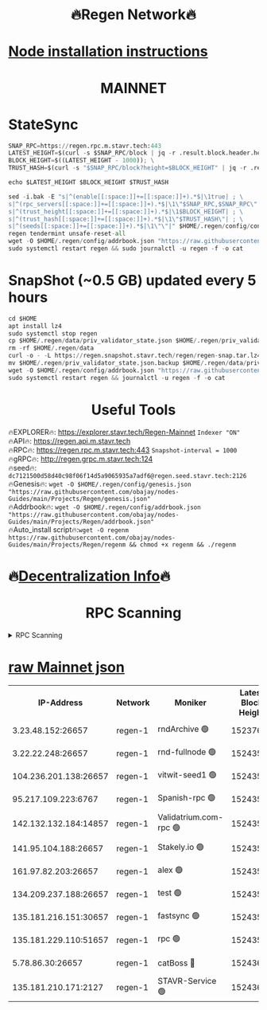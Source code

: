 <h1 align="center"> 🔥Regen Network🔥</h1>

[Node installation instructions](https://github.com/obajay/nodes-Guides/tree/main/Projects/Regen)
=
<h1 align="center"> MAINNET</h1>

# StateSync
```python
SNAP_RPC=https://regen.rpc.m.stavr.tech:443
LATEST_HEIGHT=$(curl -s $SNAP_RPC/block | jq -r .result.block.header.height); \
BLOCK_HEIGHT=$((LATEST_HEIGHT - 1000)); \
TRUST_HASH=$(curl -s "$SNAP_RPC/block?height=$BLOCK_HEIGHT" | jq -r .result.block_id.hash)

echo $LATEST_HEIGHT $BLOCK_HEIGHT $TRUST_HASH

sed -i.bak -E "s|^(enable[[:space:]]+=[[:space:]]+).*$|\1true| ; \
s|^(rpc_servers[[:space:]]+=[[:space:]]+).*$|\1\"$SNAP_RPC,$SNAP_RPC\"| ; \
s|^(trust_height[[:space:]]+=[[:space:]]+).*$|\1$BLOCK_HEIGHT| ; \
s|^(trust_hash[[:space:]]+=[[:space:]]+).*$|\1\"$TRUST_HASH\"| ; \
s|^(seeds[[:space:]]+=[[:space:]]+).*$|\1\"\"|" $HOME/.regen/config/config.toml
regen tendermint unsafe-reset-all
wget -O $HOME/.regen/config/addrbook.json "https://raw.githubusercontent.com/obajay/nodes-Guides/main/Projects/Regen/addrbook.json"
sudo systemctl restart regen && sudo journalctl -u regen -f -o cat
```
# SnapShot (~0.5 GB) updated every 5 hours
```python
cd $HOME
apt install lz4
sudo systemctl stop regen
cp $HOME/.regen/data/priv_validator_state.json $HOME/.regen/priv_validator_state.json.backup
rm -rf $HOME/.regen/data
curl -o - -L https://regen.snapshot.stavr.tech/regen/regen-snap.tar.lz4 | lz4 -c -d - | tar -x -C $HOME/.regen --strip-components 2
mv $HOME/.regen/priv_validator_state.json.backup $HOME/.regen/data/priv_validator_state.json
wget -O $HOME/.regen/config/addrbook.json "https://raw.githubusercontent.com/obajay/nodes-Guides/main/Projects/Regen/addrbook.json"
sudo systemctl restart regen && journalctl -u regen -f -o cat
```

 <h1 align="center"> Useful Tools</h1>

🔥EXPLORER🔥:     https://explorer.stavr.tech/Regen-Mainnet        `Indexer "ON"` \
🔥API🔥:          https://regen.api.m.stavr.tech \
🔥RPC🔥:          https://regen.rpc.m.stavr.tech:443              `Snapshot-interval = 1000` \
🔥gRPC🔥:         http://regen.grpc.m.stavr.tech:124 \
🔥seed🔥:      `dc7121500d58d40c98f06f14d5a9065935a7adf6@regen.seed.stavr.tech:2126` \
🔥Genesis🔥:   `wget -O $HOME/.regen/config/genesis.json "https://raw.githubusercontent.com/obajay/nodes-Guides/main/Projects/Regen/genesis.json"` \
🔥Addrbook🔥:  `wget -O $HOME/.regen/config/addrbook.json "https://raw.githubusercontent.com/obajay/nodes-Guides/main/Projects/Regen/addrbook.json"` \
🔥Auto_install script🔥:`wget -O regenm https://raw.githubusercontent.com/obajay/nodes-Guides/main/Projects/Regen/regenm && chmod +x regenm && ./regenm`

🔥[Decentralization Info](https://github.com/obajay/StateSync-snapshots/tree/main/Projects/Regen/Decentralization)🔥
=
<h1 align="center"> RPC Scanning</h1>

<details>
<summary>RPC Scanning</summary>

<h2 align="center"> We scan nodes in real time every 4 hours. And we provide the final result of RPC endpoints.
We cannot influence the operation of these nodes in any way. </h2>


```python
If Voting Power is higher than 0 --> then the Node is a validator of the network and may be subject to attack and be a potential threat to the chain.
```
```python
We marked such validators with a red symbol
```

</details>

[raw Mainnet json](https://rpc-check.regenm.stavr.tech/regenm/rpc-regenm-result.json)
=


<table><tr><th>IP-Address</th><th>Network</th><th>Moniker</th><th>Latest Block Height</th><th>Earliest Block Height</th><th>Catching Up</th><th>Tx Index</th><th>Voting Power</th><th>Scan Time</th></tr><tr><td>3.23.48.152:26657</td><td>regen-1</td><td>rndArchive 🟢</td><td>15237637</td><td>1</td><td>False</td><td>on</td><td>0</td><td>2024-03-23T00:52:34.260711371UTC</td></tr><tr><td>3.22.22.248:26657</td><td>regen-1</td><td>rnd-fullnode 🟢</td><td>15243579</td><td>4134001</td><td>False</td><td>on</td><td>0</td><td>2024-03-23T00:52:23.406285620UTC</td></tr><tr><td>104.236.201.138:26657</td><td>regen-1</td><td>vitwit-seed1 🟢</td><td>15243566</td><td>8943001</td><td>False</td><td>on</td><td>0</td><td>2024-03-23T00:51:10.808936791UTC</td></tr><tr><td>95.217.109.223:6767</td><td>regen-1</td><td>Spanish-rpc 🟢</td><td>15243591</td><td>10068001</td><td>False</td><td>on</td><td>0</td><td>2024-03-23T00:53:38.528835281UTC</td></tr><tr><td>142.132.132.184:14857</td><td>regen-1</td><td>Validatrium.com-rpc 🟢</td><td>15243592</td><td>11175001</td><td>False</td><td>on</td><td>0</td><td>2024-03-23T00:53:42.826521750UTC</td></tr><tr><td>141.95.104.188:26657</td><td>regen-1</td><td>Stakely.io 🟢</td><td>15243576</td><td>13442501</td><td>False</td><td>on</td><td>0</td><td>2024-03-23T00:52:06.249046518UTC</td></tr><tr><td>161.97.82.203:26657</td><td>regen-1</td><td>alex 🟢</td><td>15243586</td><td>13992001</td><td>False</td><td>on</td><td>0</td><td>2024-03-23T00:53:09.734921011UTC</td></tr><tr><td>134.209.237.188:26657</td><td>regen-1</td><td>test 🟢</td><td>15243598</td><td>13992001</td><td>False</td><td>on</td><td>0</td><td>2024-03-23T00:54:18.522219209UTC</td></tr><tr><td>135.181.216.151:30657</td><td>regen-1</td><td>fastsync 🟢</td><td>15243584</td><td>14457001</td><td>False</td><td>off</td><td>0</td><td>2024-03-23T00:52:54.294509516UTC</td></tr><tr><td>135.181.229.110:51657</td><td>regen-1</td><td>rpc 🟢</td><td>15243574</td><td>14844001</td><td>False</td><td>on</td><td>0</td><td>2024-03-23T00:51:57.804551824UTC</td></tr><tr><td>5.78.86.30:26657</td><td>regen-1</td><td>catBoss 🔴</td><td>15243602</td><td>15237401</td><td>False</td><td>on</td><td>9053355285</td><td>2024-03-23T00:54:42.571332232UTC</td></tr><tr><td>135.181.210.171:2127</td><td>regen-1</td><td>STAVR-Service 🟢</td><td>15243605</td><td>15241001</td><td>False</td><td>on</td><td>0</td><td>2024-03-23T00:54:57.114387531UTC</td></tr></table>